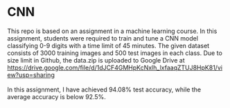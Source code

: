 # CNN

This repo is based on an assignment in a machine learning course. In this assignment, students were required to train and tune a CNN model classifying 0-9 digits with a time limit of 45 minutes. The given dataset consists of 3000 training images and 500 test images in each class. Due to size limit in Github, the data.zip is uploaded to Google Drive at https://drive.google.com/file/d/1dJCF4GMHpKcNxlh_lxfaaqZTUJ8HpK81/view?usp=sharing
\
\
In this assignment, I have achieved 94.08% test accuracy, while the average accuracy is below 92.5%.
